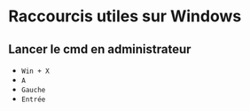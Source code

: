 # Raccourcis utiles sur Windows 

## Lancer le cmd en administrateur 
 - `Win + X`
 - `A` 
 - `Gauche`
 - `Entrée`